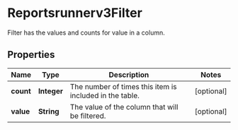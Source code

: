

# Reportsrunnerv3Filter

Filter has the values and counts for value in a column.

## Properties

| Name | Type | Description | Notes |
|------------ | ------------- | ------------- | -------------|
|**count** | **Integer** | The number of times this item is included in the table. |  [optional] |
|**value** | **String** | The value of the column that will be filtered. |  [optional] |



